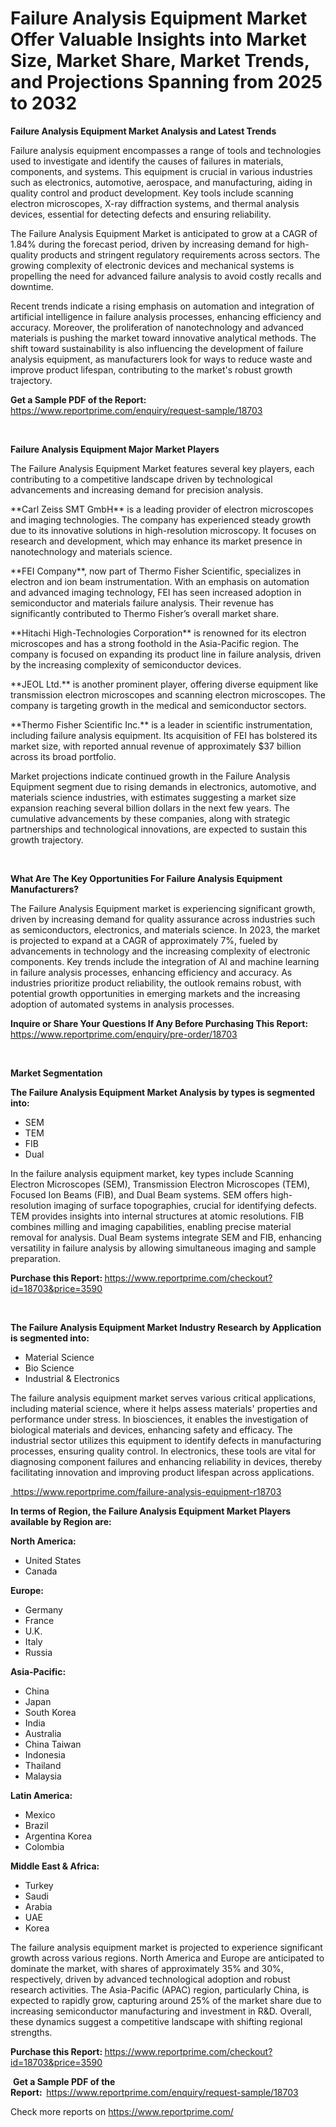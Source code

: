 <p><h1>Failure Analysis Equipment Market Offer Valuable Insights into Market Size, Market Share, Market Trends, and Projections Spanning from 2025 to 2032</h1></p><p><strong>Failure Analysis Equipment Market Analysis and Latest Trends</strong></p>
<p><p>Failure analysis equipment encompasses a range of tools and technologies used to investigate and identify the causes of failures in materials, components, and systems. This equipment is crucial in various industries such as electronics, automotive, aerospace, and manufacturing, aiding in quality control and product development. Key tools include scanning electron microscopes, X-ray diffraction systems, and thermal analysis devices, essential for detecting defects and ensuring reliability.</p><p>The Failure Analysis Equipment Market is anticipated to grow at a CAGR of 1.84% during the forecast period, driven by increasing demand for high-quality products and stringent regulatory requirements across sectors. The growing complexity of electronic devices and mechanical systems is propelling the need for advanced failure analysis to avoid costly recalls and downtime. </p><p>Recent trends indicate a rising emphasis on automation and integration of artificial intelligence in failure analysis processes, enhancing efficiency and accuracy. Moreover, the proliferation of nanotechnology and advanced materials is pushing the market toward innovative analytical methods. The shift toward sustainability is also influencing the development of failure analysis equipment, as manufacturers look for ways to reduce waste and improve product lifespan, contributing to the market's robust growth trajectory.</p></p>
<p><strong>Get a Sample PDF of the Report:&nbsp;</strong> <a href="https://www.reportprime.com/enquiry/request-sample/18703?utm_campaign=3166&utm_medium=2&utm_source=Github&utm_content=ia&utm_term=19032025&utm_id=failure-analysis-equipment">https://www.reportprime.com/enquiry/request-sample/18703</a></p>
<p>&nbsp;</p>
<p><strong>Failure Analysis Equipment Major Market Players</strong></p>
<p><p>The Failure Analysis Equipment Market features several key players, each contributing to a competitive landscape driven by technological advancements and increasing demand for precision analysis.</p><p>**Carl Zeiss SMT GmbH** is a leading provider of electron microscopes and imaging technologies. The company has experienced steady growth due to its innovative solutions in high-resolution microscopy. It focuses on research and development, which may enhance its market presence in nanotechnology and materials science. </p><p>**FEI Company**, now part of Thermo Fisher Scientific, specializes in electron and ion beam instrumentation. With an emphasis on automation and advanced imaging technology, FEI has seen increased adoption in semiconductor and materials failure analysis. Their revenue has significantly contributed to Thermo Fisher’s overall market share.</p><p>**Hitachi High-Technologies Corporation** is renowned for its electron microscopes and has a strong foothold in the Asia-Pacific region. The company is focused on expanding its product line in failure analysis, driven by the increasing complexity of semiconductor devices. </p><p>**JEOL Ltd.** is another prominent player, offering diverse equipment like transmission electron microscopes and scanning electron microscopes. The company is targeting growth in the medical and semiconductor sectors. </p><p>**Thermo Fisher Scientific Inc.** is a leader in scientific instrumentation, including failure analysis equipment. Its acquisition of FEI has bolstered its market size, with reported annual revenue of approximately $37 billion across its broad portfolio.</p><p>Market projections indicate continued growth in the Failure Analysis Equipment segment due to rising demands in electronics, automotive, and materials science industries, with estimates suggesting a market size expansion reaching several billion dollars in the next few years. The cumulative advancements by these companies, along with strategic partnerships and technological innovations, are expected to sustain this growth trajectory.</p></p>
<p>&nbsp;</p>
<p><strong>What Are The Key Opportunities For Failure Analysis Equipment Manufacturers?</strong></p>
<p><p>The Failure Analysis Equipment market is experiencing significant growth, driven by increasing demand for quality assurance across industries such as semiconductors, electronics, and materials science. In 2023, the market is projected to expand at a CAGR of approximately 7%, fueled by advancements in technology and the increasing complexity of electronic components. Key trends include the integration of AI and machine learning in failure analysis processes, enhancing efficiency and accuracy. As industries prioritize product reliability, the outlook remains robust, with potential growth opportunities in emerging markets and the increasing adoption of automated systems in analysis processes.</p></p>
<p><strong>Inquire or Share Your Questions If Any Before Purchasing This Report:</strong> <a href="https://www.reportprime.com/enquiry/pre-order/18703?utm_campaign=3166&utm_medium=2&utm_source=Github&utm_content=ia&utm_term=19032025&utm_id=failure-analysis-equipment">https://www.reportprime.com/enquiry/pre-order/18703</a></p>
<p>&nbsp;</p>
<p><strong>Market Segmentation</strong></p>
<p><strong>The Failure Analysis Equipment Market Analysis by types is segmented into:</strong></p>
<p><ul><li>SEM</li><li>TEM</li><li>FIB</li><li>Dual</li></ul></p>
<p><p>In the failure analysis equipment market, key types include Scanning Electron Microscopes (SEM), Transmission Electron Microscopes (TEM), Focused Ion Beams (FIB), and Dual Beam systems. SEM offers high-resolution imaging of surface topographies, crucial for identifying defects. TEM provides insights into internal structures at atomic resolutions. FIB combines milling and imaging capabilities, enabling precise material removal for analysis. Dual Beam systems integrate SEM and FIB, enhancing versatility in failure analysis by allowing simultaneous imaging and sample preparation.</p></p>
<p><strong>Purchase this Report:&nbsp;</strong><a href="https://www.reportprime.com/checkout?id=18703&price=3590&utm_campaign=3166&utm_medium=2&utm_source=Github&utm_content=ia&utm_term=19032025&utm_id=failure-analysis-equipment">https://www.reportprime.com/checkout?id=18703&price=3590</a></p>
<p>&nbsp;</p>
<p><strong>The Failure Analysis Equipment Market Industry Research by Application is segmented into:</strong></p>
<p><ul><li>Material Science</li><li>Bio Science</li><li>Industrial & Electronics</li></ul></p>
<p><p>The failure analysis equipment market serves various critical applications, including material science, where it helps assess materials' properties and performance under stress. In biosciences, it enables the investigation of biological materials and devices, enhancing safety and efficacy. The industrial sector utilizes this equipment to identify defects in manufacturing processes, ensuring quality control. In electronics, these tools are vital for diagnosing component failures and enhancing reliability in devices, thereby facilitating innovation and improving product lifespan across applications.</p></p>
<p><a href="https://www.reportprime.com/failure-analysis-equipment-r18703?utm_campaign=3166&utm_medium=2&utm_source=Github&utm_content=ia&utm_term=19032025&utm_id=failure-analysis-equipment">&nbsp;https://www.reportprime.com/failure-analysis-equipment-r18703</a></p>
<p><strong>In terms of Region, the Failure Analysis Equipment Market Players available by Region are:</strong></p>
<p>
    <p> <strong> North America: </strong>
        <ul>
            <li>United States</li>
            <li>Canada</li>
        </ul>
        </p> 
    <p> <strong> Europe: </strong>
        <ul>
            <li>Germany</li>
            <li>France</li>
            <li>U.K.</li>
            <li>Italy</li>
            <li>Russia</li>
        </ul>
        </p> 
    <p> <strong> Asia-Pacific: </strong>
        <ul>
            <li>China</li>
            <li>Japan</li>
            <li>South Korea</li>
            <li>India</li>
            <li>Australia</li>
            <li>China Taiwan</li>
            <li>Indonesia</li>
            <li>Thailand</li>
            <li>Malaysia</li>
        </ul>
        </p> 
    <p> <strong> Latin America: </strong>
        <ul>
            <li>Mexico</li>
            <li>Brazil</li>
            <li>Argentina Korea</li>
            <li>Colombia</li>
        </ul>
        </p> 
    <p> <strong> Middle East & Africa: </strong>
        <ul>
            <li>Turkey</li>
            <li>Saudi</li>
            <li>Arabia</li>
            <li>UAE</li>
            <li>Korea</li>
        </ul>
    </p>
    </p>
<p><p>The failure analysis equipment market is projected to experience significant growth across various regions. North America and Europe are anticipated to dominate the market, with shares of approximately 35% and 30%, respectively, driven by advanced technological adoption and robust research activities. The Asia-Pacific (APAC) region, particularly China, is expected to rapidly grow, capturing around 25% of the market share due to increasing semiconductor manufacturing and investment in R&D. Overall, these dynamics suggest a competitive landscape with shifting regional strengths.</p></p>
<p><strong>Purchase this Report: </strong><a href="https://www.reportprime.com/checkout?id=18703&price=3590&utm_campaign=3166&utm_medium=2&utm_source=Github&utm_content=ia&utm_term=19032025&utm_id=failure-analysis-equipment">https://www.reportprime.com/checkout?id=18703&price=3590</a></p>
<p>&nbsp;<strong>Get a Sample PDF of the Report:&nbsp;&nbsp;</strong><a href="https://www.reportprime.com/enquiry/request-sample/18703?utm_campaign=3166&utm_medium=2&utm_source=Github&utm_content=ia&utm_term=19032025&utm_id=failure-analysis-equipment">https://www.reportprime.com/enquiry/request-sample/18703</a></p>
<p><strong></strong></p>
<p>Check more reports on <a href="https://www.reportprime.com/?utm_campaign=3166&utm_medium=2&utm_source=Github&utm_content=ia&utm_term=19032025&utm_id=failure-analysis-equipment">https://www.reportprime.com/</a></p>